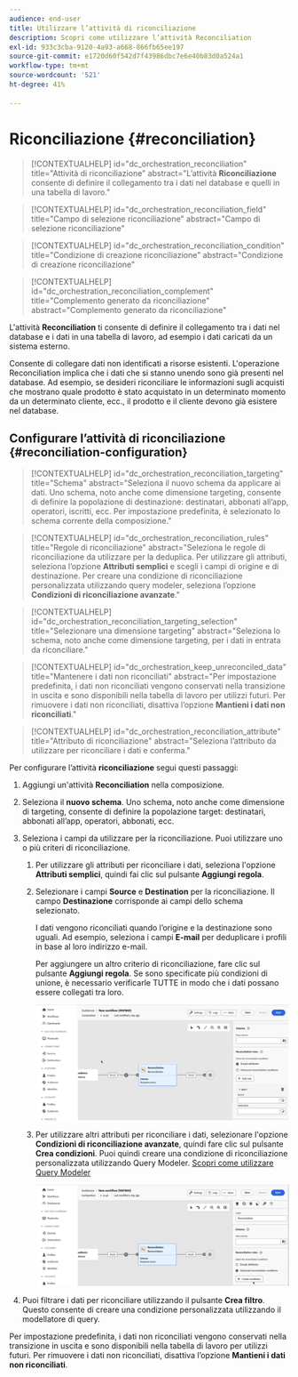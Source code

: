 ```yaml
---
audience: end-user
title: Utilizzare l’attività di riconciliazione
description: Scopri come utilizzare l’attività Reconciliation
exl-id: 933c3cba-9120-4a93-a668-866fb65ee197
source-git-commit: e1720d60f542d7f43986dbc7e6e40b83d0a524a1
workflow-type: tm+mt
source-wordcount: '521'
ht-degree: 41%

---
```


# Riconciliazione {#reconciliation}

>[!CONTEXTUALHELP]
>id="dc_orchestration_reconciliation"
>title="Attività di riconciliazione"
>abstract="L’attività **Riconciliazione** consente di definire il collegamento tra i dati nel database e quelli in una tabella di lavoro."

>[!CONTEXTUALHELP]
>id="dc_orchestration_reconciliation_field"
>title="Campo di selezione riconciliazione"
>abstract="Campo di selezione riconciliazione"

>[!CONTEXTUALHELP]
>id="dc_orchestration_reconciliation_condition"
>title="Condizione di creazione riconciliazione"
>abstract="Condizione di creazione riconciliazione"

>[!CONTEXTUALHELP]
>id="dc_orchestration_reconciliation_complement"
>title="Complemento generato da riconciliazione"
>abstract="Complemento generato da riconciliazione"

L&#39;attività **Reconciliation** ti consente di definire il collegamento tra i dati nel database e i dati in una tabella di lavoro, ad esempio i dati caricati da un sistema esterno.

<!--For example, the **Reconciliation** activity can be placed after a **Load file** activity to import non-standard data into the database. In this case, the **Reconciliation** activity lets you define the link between the data in the Adobe Campaign database and the data in the work table.-->

Consente di collegare dati non identificati a risorse esistenti. L&#39;operazione Reconciliation implica che i dati che si stanno unendo sono già presenti nel database. Ad esempio, se desideri riconciliare le informazioni sugli acquisti che mostrano quale prodotto è stato acquistato in un determinato momento da un determinato cliente, ecc., il prodotto e il cliente devono già esistere nel database.

## Configurare l’attività di riconciliazione {#reconciliation-configuration}

>[!CONTEXTUALHELP]
>id="dc_orchestration_reconciliation_targeting"
>title="Schema"
>abstract="Seleziona il nuovo schema da applicare ai dati. Uno schema, noto anche come dimensione targeting, consente di definire la popolazione di destinazione: destinatari, abbonati all’app, operatori, iscritti, ecc. Per impostazione predefinita, è selezionato lo schema corrente della composizione."

>[!CONTEXTUALHELP]
>id="dc_orchestration_reconciliation_rules"
>title="Regole di riconciliazione"
>abstract="Seleziona le regole di riconciliazione da utilizzare per la deduplica. Per utilizzare gli attributi, seleziona l’opzione **Attributi semplici** e scegli i campi di origine e di destinazione. Per creare una condizione di riconciliazione personalizzata utilizzando query modeler, seleziona l’opzione **Condizioni di riconciliazione avanzate**."

>[!CONTEXTUALHELP]
>id="dc_orchestration_reconciliation_targeting_selection"
>title="Selezionare una dimensione targeting"
>abstract="Seleziona lo schema, noto anche come dimensione targeting, per i dati in entrata da riconciliare."

>[!CONTEXTUALHELP]
>id="dc_orchestration_keep_unreconciled_data"
>title="Mantenere i dati non riconciliati"
>abstract="Per impostazione predefinita, i dati non riconciliati vengono conservati nella transizione in uscita e sono disponibili nella tabella di lavoro per utilizzi futuri. Per rimuovere i dati non riconciliati, disattiva l’opzione **Mantieni i dati non riconciliati**."

>[!CONTEXTUALHELP]
>id="dc_orchestration_reconciliation_attribute"
>title="Attributo di riconciliazione"
>abstract="Seleziona l’attributo da utilizzare per riconciliare i dati e conferma."

Per configurare l’attività **riconciliazione** segui questi passaggi:

1. Aggiungi un&#39;attività **Reconciliation** nella composizione.

1. Seleziona il **nuovo schema**. Uno schema, noto anche come dimensione di targeting, consente di definire la popolazione target: destinatari, abbonati all’app, operatori, abbonati, ecc.

1. Seleziona i campi da utilizzare per la riconciliazione. Puoi utilizzare uno o più criteri di riconciliazione.

   1. Per utilizzare gli attributi per riconciliare i dati, seleziona l&#39;opzione **Attributi semplici**, quindi fai clic sul pulsante **Aggiungi regola**.
   1. Selezionare i campi **Source** e **Destination** per la riconciliazione. Il campo **Destinazione** corrisponde ai campi dello schema selezionato.

      I dati vengono riconciliati quando l’origine e la destinazione sono uguali. Ad esempio, seleziona i campi **E-mail** per deduplicare i profili in base al loro indirizzo e-mail.

      Per aggiungere un altro criterio di riconciliazione, fare clic sul pulsante **Aggiungi regola**. Se sono specificate più condizioni di unione, è necessario verificarle TUTTE in modo che i dati possano essere collegati tra loro.

      ![](../assets/reconciliation-rules.png)

   1. Per utilizzare altri attributi per riconciliare i dati, selezionare l&#39;opzione **Condizioni di riconciliazione avanzate**, quindi fare clic sul pulsante **Crea condizioni**. Puoi quindi creare una condizione di riconciliazione personalizzata utilizzando Query Modeler. [Scopri come utilizzare Query Modeler](../../query/query-modeler-overview.md)

      ![](../assets/reconciliation-advanced.png)

1. Puoi filtrare i dati per riconciliare utilizzando il pulsante **Crea filtro**. Questo consente di creare una condizione personalizzata utilizzando il modellatore di query.

Per impostazione predefinita, i dati non riconciliati vengono conservati nella transizione in uscita e sono disponibili nella tabella di lavoro per utilizzi futuri. Per rimuovere i dati non riconciliati, disattiva l’opzione **Mantieni i dati non riconciliati**.

<!--
## Example {#reconciliation-example}

The following example demonstrates a workflow that creates an audience of profiles directly from an imported file containing new clients. It is made up of the following activities:

The workflow is designed as follows:

![](../assets/workflow-reconciliation-sample-1.0.png)

 
It is built with the following activities:

* A [Load file](load-file.md) activity uploads a file containing profiles data that were extracted from an external tool.

    For example:

    ```
    lastname;firstname;email;birthdate;
    JACKMAN;Megan;megan.jackman@testmail.com;07/08/1975;
    PHILLIPS;Edward;phillips@testmail.com;09/03/1986;
    WEAVER;Justin;justin_w@testmail.com;11/15/1990;
    MARTIN;Babe;babeth_martin@testmail.net;11/25/1964;
    REESE;Richard;rreese@testmail.com;02/08/1987;
    ```

* A **Reconciliation** activity which identifies the incoming data as profiles, by using the **email** and **Date of birth** fields as reconciliation criteria.

    ![](../assets/workflow-reconciliation-sample-1.1.png)

* A [Save audience](save-audience.md) activity to create a new audience based on these updates. You can also replace the **Save audience** activity by an **End** activity if no specific audience needs to be created or updated. Recipient profiles are updated in any case when you run the workflow.


## Compatibility {#reconciliation-compat}

The **Reconciliation** activity does not exist in the Client console. All **Enrichments** activities created in the Client console with the reconciliation options enabled are displayed as **Reconciliation** activities in Campaign Web user interface.
-->
